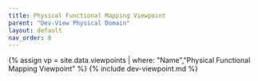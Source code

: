 ```yaml
---
title: Physical Functional Mapping Viewpoint
parent: "Dev-View Physical Domain"
layout: default
nav_order: 8
---
```

{% assign vp = site.data.viewpoints | where: "Name","Physical Functional Mapping Viewpoint" %}
{% include dev-viewpoint.md %}